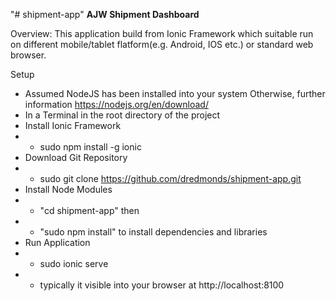 "# shipment-app"
**AJW Shipment Dashboard**

Overview:
  This application build from Ionic Framework which suitable run on different
  mobile/tablet flatform(e.g. Android, IOS etc.) or standard web browser.

Setup
 - Assumed NodeJS has been installed into your system
   Otherwise, further information https://nodejs.org/en/download/
 - In a Terminal in the root directory of the project
 - Install Ionic Framework
 -  - 	sudo npm install -g ionic
 - Download Git Repository
 - -    sudo git clone https://github.com/dredmonds/shipment-app.git
 - Install Node Modules
 -  - 	"cd shipment-app" then
 -  -   "sudo npm install" to install dependencies and libraries
 - Run Application
 -  - sudo ionic serve
 -  - typically it visible into your browser at http://localhost:8100
